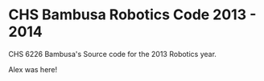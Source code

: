 CHS Bambusa Robotics Code 2013 - 2014
=================

CHS 6226 Bambusa's Source code for the 2013 Robotics year.

Alex was here!